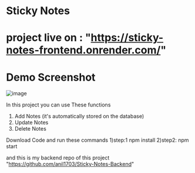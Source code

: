 # Sticky Notes
# project live on :  "https://sticky-notes-frontend.onrender.com/"

# Demo Screenshot
![image](https://github.com/user-attachments/assets/6401f826-dc9a-4e0c-a4c2-319285fb579e)

In this project you can use These functions 
1) Add Notes (it's automatically stored on the database)
2) Update Notes
3) Delete Notes

Download Code and run these commands
1)step:1 npm install 
2)step2: npm start

and this is my backend repo of this project "https://github.com/anil1703/Sticky-Notes-Backend"
